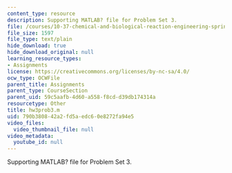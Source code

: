 ```yaml
---
content_type: resource
description: Supporting MATLAB? file for Problem Set 3.
file: /courses/10-37-chemical-and-biological-reaction-engineering-spring-2007/790b380842a2fd5aedc60e8272fa94e5_hw3prob3.m
file_size: 1597
file_type: text/plain
hide_download: true
hide_download_original: null
learning_resource_types:
- Assignments
license: https://creativecommons.org/licenses/by-nc-sa/4.0/
ocw_type: OCWFile
parent_title: Assignments
parent_type: CourseSection
parent_uid: 59c5aafb-4d60-a558-f8cd-d39db174314a
resourcetype: Other
title: hw3prob3.m
uid: 790b3808-42a2-fd5a-edc6-0e8272fa94e5
video_files:
  video_thumbnail_file: null
video_metadata:
  youtube_id: null
---
```

Supporting MATLAB? file for Problem Set 3.